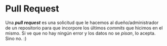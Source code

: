 # Pull Request
Una ***pull request*** es una solicitud que le hacemos al dueño/administrador de un repositorio para que incorpore los últimos *commits* que hicimos en el mismo. Si ve que no hay ningún error y los datos no se *pisan*, lo acepta. Sino no. :)